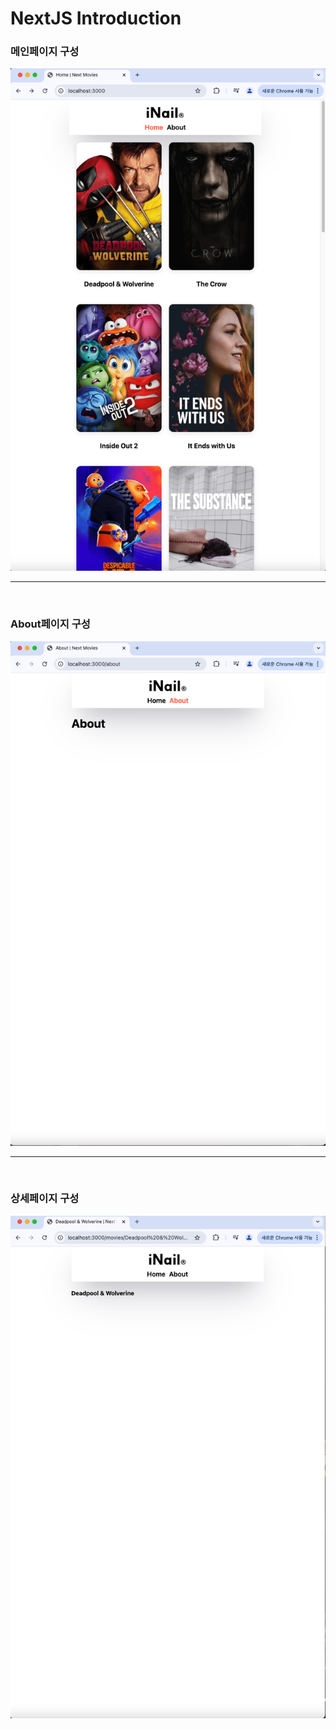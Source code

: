 # NextJS Introduction

<h3>메인페이지 구성</h3>
<img src="./Img/Home.png">
<br><hr><br>
<h3>About페이지 구성</h3>
<img src="./Img/About.png">
<br><hr><br>
<h3>상세페이지 구성</h3>
<img src="./Img/ClickImg.png">

